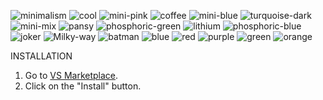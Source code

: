 ![minimalism](https://user-images.githubusercontent.com/14194924/144426838-ddc7d9a2-e664-4535-a53c-5b7682160ed2.png)
![cool](https://user-images.githubusercontent.com/14194924/144425108-32072ee0-d216-47e4-9799-dd87360098d5.png)
![mini-pink](https://user-images.githubusercontent.com/14194924/144425200-82996864-a911-4eab-bffa-0a5df79d7a59.png)
![coffee](https://user-images.githubusercontent.com/14194924/144425236-d19a9958-f390-4a12-b95b-43fa9b97e2be.png)
![mini-blue](https://user-images.githubusercontent.com/14194924/144429851-775d7f7d-1e24-4739-94c7-680f200d45a0.png)
![turquoise-dark](https://user-images.githubusercontent.com/14194924/144425300-e61c6e2d-639c-475f-a316-addb49a7cc77.png)
![mini-mix](https://user-images.githubusercontent.com/14194924/144429368-946ded1c-03a0-4b64-bc87-be78a73d5e00.png)
![pansy](https://user-images.githubusercontent.com/14194924/144425371-af2235e7-add3-4bd0-94ae-826c4f47178f.png)
![phosphoric-green](https://user-images.githubusercontent.com/14194924/144425333-d28b6460-fa54-4e05-bd1f-e2178590bae0.png)
![lithium](https://user-images.githubusercontent.com/14194924/144425455-2992eb57-740c-4531-8e74-aca9bbbcbc60.png)
![phosphoric-blue](https://user-images.githubusercontent.com/14194924/144425408-87ca18e9-01be-4b7b-80c4-ea329955e511.png)
![joker](https://user-images.githubusercontent.com/14194924/144425516-d93d145f-a610-4ebe-ba71-f03234ed176f.png)
![Milky-way](https://user-images.githubusercontent.com/14194924/144425480-01492ae1-3c69-418c-aea2-ea425a0ac02b.png)
![batman](https://user-images.githubusercontent.com/14194924/144425531-7e8f1470-ce3e-45cb-847b-8d42d3edddfa.png)
![blue](https://user-images.githubusercontent.com/14194924/144425574-7d888db6-e7fa-46e9-bbca-3950db6140c7.png)
![red](https://user-images.githubusercontent.com/14194924/144425604-5d30d25f-97bc-42ea-87ad-1ef251cc2956.png)
![purple](https://user-images.githubusercontent.com/14194924/144425623-a1bd062f-c947-4529-bb13-5248d1e7d7a0.png)
![green](https://user-images.githubusercontent.com/14194924/144425633-d532a304-6239-460f-a5bd-5aebff73449f.png)
![orange](https://user-images.githubusercontent.com/14194924/144425644-92007daf-e9ec-474f-bb7e-458f82022d4f.png)



INSTALLATION

1. Go to [VS Marketplace](https://marketplace.visualstudio.com/items?itemName=Vaporizer.vaporizer-dark).
2. Click on the "Install" button.


